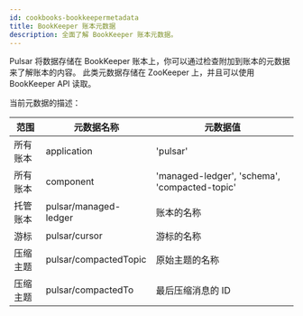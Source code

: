 ```yaml
---
id: cookbooks-bookkeepermetadata
title: BookKeeper 账本元数据
description: 全面了解 BookKeeper 账本元数据。
---
```


Pulsar 将数据存储在 BookKeeper 账本上，你可以通过检查附加到账本的元数据来了解账本的内容。
此类元数据存储在 ZooKeeper 上，并且可以使用 BookKeeper API 读取。

当前元数据的描述：

| 范围  | 元数据名称 | 元数据值 |
| ------------- | ------------- | ------------- |
| 所有账本  | application  | 'pulsar' |
| 所有账本  | component  | 'managed-ledger', 'schema', 'compacted-topic' |
| 托管账本 | pulsar/managed-ledger | 账本的名称 |
| 游标 | pulsar/cursor | 游标的名称 |
| 压缩主题 | pulsar/compactedTopic | 原始主题的名称 |
| 压缩主题 | pulsar/compactedTo | 最后压缩消息的 ID |